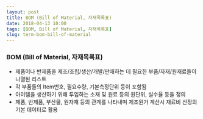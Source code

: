 ```yaml
---
layout: post
title: BOM (Bill of Material, 자재목록표)
date: 2018-04-13 10:00
tags: [BOM, Bill of Material, 자재목록표]
slug: term-bom-bill-of-material
---
```



### BOM (Bill of Material, 자재목록표) ###

- 제품이나 반제품을 제조/조립/생산/개발/판매하는 데 필요한 부품/자재/원재료들이 나열된 리스트
- 각 부품들의 Item번호, 필요수량, 기본측정단위 등이 포함됨
- 아이템을 생산하기 위해 투입하는 소재 및 원료 등의 원단위, 실수율 등을 정의
- 제품, 반제품, 부산물, 원자재 등의 관계를 나타내며 제조원가 계산시 재료비 산정의 기본 데이터로 활용


